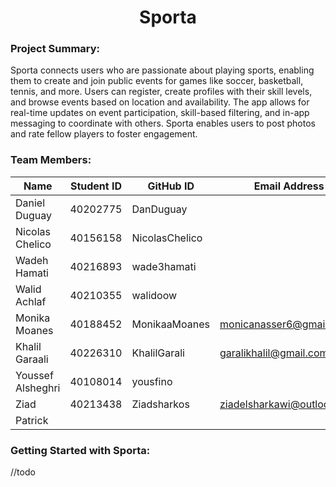 <h1 align="center">Sporta</h1>

### Project Summary:  
Sporta connects users who are passionate about playing sports, enabling them to create and join public events for games like soccer, basketball, tennis, and more. Users can register, create profiles with their skill levels, and browse events based on location and availability. The app allows for real-time updates on event participation, skill-based filtering, and in-app messaging to coordinate with others. Sporta enables users to post photos and rate fellow players to foster engagement.

### Team Members:
| Name                   | Student ID | GitHub ID | Email Address |
| ------------------------ | ------------ | ----------------- | ----------------- |
| Daniel Duguay	 | 40202775 | DanDuguay | |
| Nicolas Chelico	| 40156158 | NicolasChelico | |
| Wadeh Hamati	| 40216893 | wade3hamati | |
| Walid Achlaf	| 40210355 | walidoow | |
| Monika Moanes	| 40188452 | MonikaaMoanes | monicanasser6@gmail.com |
| Khalil Garaali	| 40226310 | KhalilGarali | garalikhalil@gmail.com |
| Youssef Alsheghri	| 40108014 | yousfino | |
| Ziad	| 40213438 | Ziadsharkos | ziadelsharkawi@outlook.com |
| Patrick	|  |  | |

### Getting Started with Sporta:  

//todo
